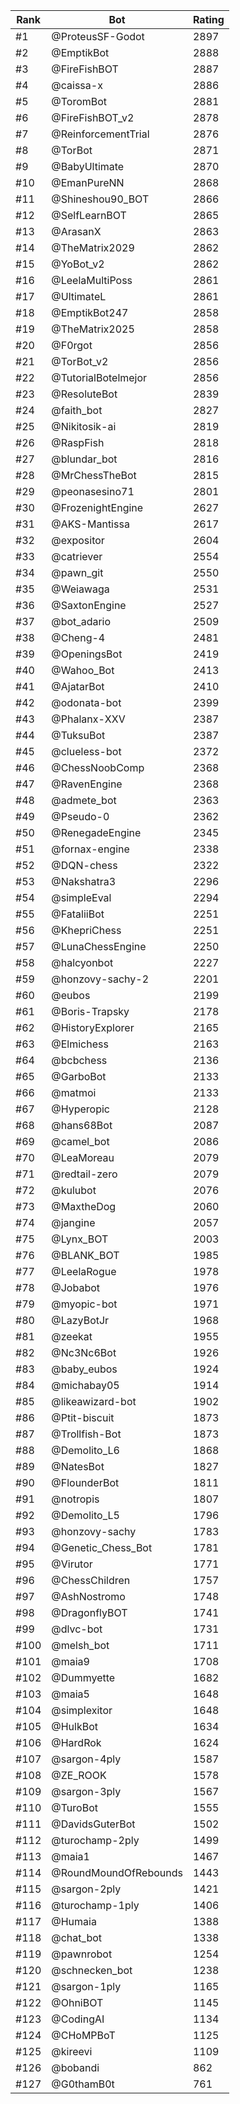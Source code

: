 Rank|Bot|Rating
---|---|---
#1|@ProteusSF-Godot|2897
#2|@EmptikBot|2888
#3|@FireFishBOT|2887
#4|@caissa-x|2886
#5|@ToromBot|2881
#6|@FireFishBOT_v2|2878
#7|@ReinforcementTrial|2876
#8|@TorBot|2871
#9|@BabyUltimate|2870
#10|@EmanPureNN|2868
#11|@Shineshou90_BOT|2866
#12|@SelfLearnBOT|2865
#13|@ArasanX|2863
#14|@TheMatrix2029|2862
#15|@YoBot_v2|2862
#16|@LeelaMultiPoss|2861
#17|@UltimateL|2861
#18|@EmptikBot247|2858
#19|@TheMatrix2025|2858
#20|@F0rgot|2856
#21|@TorBot_v2|2856
#22|@TutorialBotelmejor|2856
#23|@ResoluteBot|2839
#24|@faith_bot|2827
#25|@Nikitosik-ai|2819
#26|@RaspFish|2818
#27|@blundar_bot|2816
#28|@MrChessTheBot|2815
#29|@peonasesino71|2801
#30|@FrozenightEngine|2627
#31|@AKS-Mantissa|2617
#32|@expositor|2604
#33|@catriever|2554
#34|@pawn_git|2550
#35|@Weiawaga|2531
#36|@SaxtonEngine|2527
#37|@bot_adario|2509
#38|@Cheng-4|2481
#39|@OpeningsBot|2419
#40|@Wahoo_Bot|2413
#41|@AjatarBot|2410
#42|@odonata-bot|2399
#43|@Phalanx-XXV|2387
#44|@TuksuBot|2387
#45|@clueless-bot|2372
#46|@ChessNoobComp|2368
#47|@RavenEngine|2368
#48|@admete_bot|2363
#49|@Pseudo-0|2362
#50|@RenegadeEngine|2345
#51|@fornax-engine|2338
#52|@DQN-chess|2322
#53|@Nakshatra3|2296
#54|@simpleEval|2294
#55|@FataliiBot|2251
#56|@KhepriChess|2251
#57|@LunaChessEngine|2250
#58|@halcyonbot|2227
#59|@honzovy-sachy-2|2201
#60|@eubos|2199
#61|@Boris-Trapsky|2178
#62|@HistoryExplorer|2165
#63|@Elmichess|2163
#64|@bcbchess|2136
#65|@GarboBot|2133
#66|@matmoi|2133
#67|@Hyperopic|2128
#68|@hans68Bot|2087
#69|@camel_bot|2086
#70|@LeaMoreau|2079
#71|@redtail-zero|2079
#72|@kulubot|2076
#73|@MaxtheDog|2060
#74|@jangine|2057
#75|@Lynx_BOT|2003
#76|@BLANK_BOT|1985
#77|@LeelaRogue|1978
#78|@Jobabot|1976
#79|@myopic-bot|1971
#80|@LazyBotJr|1968
#81|@zeekat|1955
#82|@Nc3Nc6Bot|1926
#83|@baby_eubos|1924
#84|@michabay05|1914
#85|@likeawizard-bot|1902
#86|@Ptit-biscuit|1873
#87|@Trollfish-Bot|1873
#88|@Demolito_L6|1868
#89|@NatesBot|1827
#90|@FlounderBot|1811
#91|@notropis|1807
#92|@Demolito_L5|1796
#93|@honzovy-sachy|1783
#94|@Genetic_Chess_Bot|1781
#95|@Virutor|1771
#96|@ChessChildren|1757
#97|@AshNostromo|1748
#98|@DragonflyBOT|1741
#99|@dlvc-bot|1731
#100|@melsh_bot|1711
#101|@maia9|1708
#102|@Dummyette|1682
#103|@maia5|1648
#104|@simplexitor|1648
#105|@HulkBot|1634
#106|@HardRok|1624
#107|@sargon-4ply|1587
#108|@ZE_ROOK|1578
#109|@sargon-3ply|1567
#110|@TuroBot|1555
#111|@DavidsGuterBot|1502
#112|@turochamp-2ply|1499
#113|@maia1|1467
#114|@RoundMoundOfRebounds|1443
#115|@sargon-2ply|1421
#116|@turochamp-1ply|1406
#117|@Humaia|1388
#118|@chat_bot|1338
#119|@pawnrobot|1254
#120|@schnecken_bot|1238
#121|@sargon-1ply|1165
#122|@OhniBOT|1145
#123|@CodingAI|1134
#124|@CHoMPBoT|1125
#125|@kireevi|1109
#126|@bobandi|862
#127|@G0thamB0t|761
